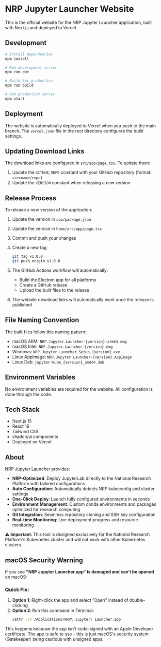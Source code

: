 # NRP Jupyter Launcher Website

This is the official website for the NRP Jupyter Launcher application, built with Next.js and deployed to Vercel.

## Development

```bash
# Install dependencies
npm install

# Run development server
npm run dev

# Build for production
npm run build

# Run production server
npm start
```

## Deployment

The website is automatically deployed to Vercel when you push to the main branch. The `vercel.json` file in the root directory configures the build settings.

## Updating Download Links

The download links are configured in `src/app/page.tsx`. To update them:

1. Update the `GITHUB_REPO` constant with your GitHub repository (format: `username/repo`)
2. Update the `VERSION` constant when releasing a new version

## Release Process

To release a new version of the application:

1. Update the version in `app/package.json`
2. Update the version in `home/src/app/page.tsx`
3. Commit and push your changes
4. Create a new tag:
   ```bash
   git tag v1.0.0
   git push origin v1.0.0
   ```
5. The GitHub Actions workflow will automatically:
   - Build the Electron app for all platforms
   - Create a GitHub release
   - Upload the built files to the release

6. The website download links will automatically work once the release is published

## File Naming Convention

The built files follow this naming pattern:
- macOS ARM: `NRP.Jupyter.Launcher-{version}-arm64.dmg`
- macOS Intel: `NRP.Jupyter.Launcher-{version}.dmg`
- Windows: `NRP.Jupyter.Launcher.Setup.{version}.exe`
- Linux AppImage: `NRP.Jupyter.Launcher-{version}.AppImage`
- Linux Deb: `jupyter-kube_{version}_amd64.deb`

## Environment Variables

No environment variables are required for the website. All configuration is done through the code.

## Tech Stack

- Next.js 15
- React 19
- Tailwind CSS
- shadcn/ui components
- Deployed on Vercel

## About

NRP Jupyter Launcher provides:
- **NRP-Optimized**: Deploy JupyterLab directly to the National Research Platform with tailored configurations
- **Auto Configuration**: Automatically detects NRP kubeconfig and cluster settings
- **One-Click Deploy**: Launch fully configured environments in seconds
- **Environment Management**: Custom conda environments and packages optimized for research computing
- **Git Integration**: Seamless repository cloning and SSH key configuration
- **Real-time Monitoring**: Live deployment progress and resource monitoring

**⚠️ Important**: This tool is designed exclusively for the National Research Platform's Kubernetes cluster and will not work with other Kubernetes clusters.

## macOS Security Warning

If you see **"NRP Jupyter Launcher.app" is damaged and can't be opened** on macOS:

### Quick Fix:
1. **Option 1**: Right-click the app and select "Open" instead of double-clicking
2. **Option 2**: Run this command in Terminal:
   ```bash
   xattr -cr /Applications/NRP\ Jupyter\ Launcher.app
   ```

This happens because the app isn't code-signed with an Apple Developer certificate. The app is safe to use - this is just macOS's security system (Gatekeeper) being cautious with unsigned apps.

